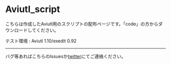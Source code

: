 # Aviutl_script

こちらは作成したAviutl用のスクリプトの配布ページです。「code」の方からダウンロードしてください。

テスト環境 : Aviutl 1.10/exedit 0.92



---
バグ等あればこちらのIssuesか[twitter](https://twitter.com/blue_beRL)にてご連絡ください。
